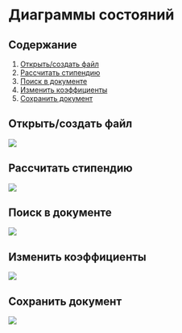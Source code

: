 # Диаграммы состояний

## Содержание
1. [Открыть/создать файл](#file)
2. [Рассчитать стипендию](#calculate)
3. [Поиск в документе](#search)
4. [Изменить коэффициенты](#change)
5. [Сохранить документ](#save)

## <a name="file"></a> Открыть/создать файл
![](https://github.com/Egor-Ananko-650503/CManager/blob/master/docs/images/state/StateEncrypt.jpg?raw=true)

## <a name="calculate"></a> Рассчитать стипендию
![](https://github.com/Egor-Ananko-650503/CManager/blob/master/docs/images/state/StateDecrypt.jpg?raw=true)

## <a name="search"></a> Поиск в документе
![](https://github.com/Egor-Ananko-650503/CManager/blob/master/docs/images/state/StateOpenDir.jpg?raw=true)

## <a name="change"></a> Изменить коэффициенты
![](https://github.com/Egor-Ananko-650503/CManager/blob/master/docs/images/state/StateOpenDir.jpg?raw=true)

## <a name="save"></a> Сохранить документ
![](https://github.com/Egor-Ananko-650503/CManager/blob/master/docs/images/state/StateOpenDir.jpg?raw=true)
